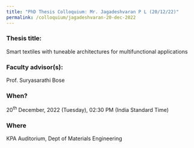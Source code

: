```yaml
---
title: "PhD Thesis Colloquium: Mr. Jagadeshvaran P L (20/12/22)"
permalink: /colloquium/jagadeshvaran-20-dec-2022
---
```

### Thesis title:
Smart textiles with tuneable architectures for multifunctional applications

### Faculty advisor(s):
Prof. Suryasarathi Bose 

### When?
20<sup>th</sup> December, 2022 (Tuesday), 02:30 PM (India Standard Time)

### Where
KPA Auditorium, Dept of Materials Engineering